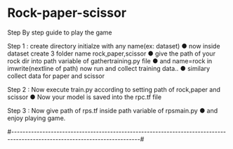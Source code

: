 # Rock-paper-scissor

Step By step guide to play the game

Step 1 : create directory initialze with any name(ex: dataset)
       ● now inside dataset create 3 folder name rock,paper,scissor
       ● give the path of your rock dir into path variable of gathertraining.py file
       ● and name=rock in imwrite(nextline of path) now run and collect training data..
       ● similary collect data for paper and scissor
    
     
     
Step 2 : Now execute train.py according to setting path of rock,paper and scissor
       ● Now your model is saved into the rpc.tf file
    
Step 3 : Now give path of rps.tf inside path variable of rpsmain.py
       ● and enjoy playing game.
       
#---------------------------------------------------------------------------------------------------------------------------#
